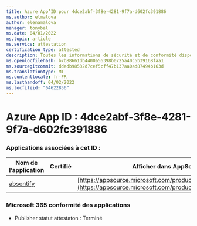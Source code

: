 ```yaml
---
title: Azure App’ID pour 4dce2abf-3f8e-4281-9f7a-d602fc391886
ms.author: elmalova
author: elenamalova
manager: tonybal
ms.date: 04/01/2022
ms.topic: article
ms.service: attestation
certification_type: attested
description: Toutes les informations de sécurité et de conformité disponibles pour 4dce2abf-3f8e-4281-9f7a-d602fc391886.
ms.openlocfilehash: b7b88661db4400a56398b0725a40c5b39168faa1
ms.sourcegitcommit: ddedb98532d7cef5cff47b137aa0ad87494b163d
ms.translationtype: MT
ms.contentlocale: fr-FR
ms.lasthandoff: 04/02/2022
ms.locfileid: "64622856"
---
```

# <a name="azure-app-id-4dce2abf-3f8e-4281-9f7a-d602fc391886"></a>Azure App ID : 4dce2abf-3f8e-4281-9f7a-d602fc391886


### <a name="apps-associated-with-this-id"></a>Applications associées à cet ID :
| **Nom de l’application** | **Certifié** | **Afficher dans AppSource** |
|--------------|---------------|-----------------------|
| [absentify](../forward/WA200003833.md) |  | [https://appsource.microsoft.com/product/office/WA200003833](https://appsource.microsoft.com/product/office/WA200003833) |

### <a name="microsoft-365-app-compliance-status"></a>Microsoft 365 conformité des applications
- Publisher statut attestaton : Terminé
